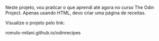 Neste projeto, vou praticar o que aprendi até agora no curso The Odin Project. Apenas usando HTML, devo criar uma página de receitas.

Visualize o projeto pelo link:

romulo-milani.github.io/odinrecipes